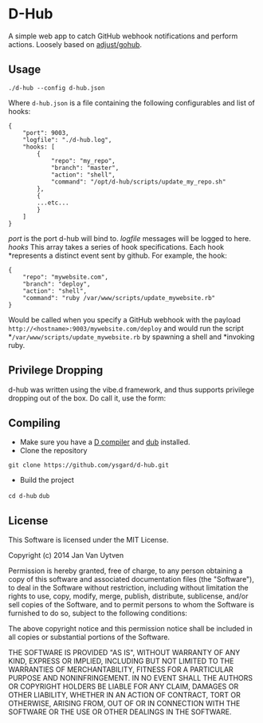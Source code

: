# D-Hub

A simple web app to catch GitHub webhook notifications and perform
actions.  Loosely based on [adjust/gohub](https://github.com/adjust/gohub).

## Usage

`./d-hub --config d-hub.json`

Where `d-hub.json` is a file containing the following configurables
and list of hooks:

```
{
	"port": 9003,
	"logfile": "./d-hub.log",
	"hooks: [
		{
			"repo": "my_repo",
			"branch": "master",
			"action": "shell",
			"command": "/opt/d-hub/scripts/update_my_repo.sh"
		},
		{
		...etc...
		}
   	]
}
```
			
	
*port* is the port d-hub will bind to.
*logfile* messages will be logged to here.
*hooks* This array takes a series of hook specifications.  Each hook
*represents a distinct event sent by github.
For example, the hook:
```
{
	"repo": "mywebsite.com",
	"branch": "deploy",
	"action": "shell",
	"command": "ruby /var/www/scripts/update_mywebsite.rb"
}
```
Would be called when you specify a GitHub webhook with the payload
`http://<hostname>:9003/mywebsite.com/deploy` and would run the script
*`/var/www/scripts/update_mywebsite.rb` by spawning a shell and
*invoking ruby.

## Privilege Dropping

d-hub was written using the vibe.d framework, and thus supports
privilege dropping out of the box.  Do call it, use the form:

## Compiling

* Make sure you have a [D compiler](http://dlang.org/)  and [dub](http://code.dlang.org/) installed.
* Clone the repository

`git clone https://github.com/ysgard/d-hub.git`

* Build the project

`cd d-hub`
`dub`

## License

This Software is licensed under the MIT License.

Copyright (c) 2014 Jan Van Uytven

Permission is hereby granted, free of charge, to any person obtaining a copy of this software and associated documentation files (the "Software"), to deal in the Software without restriction, including without limitation the rights to use, copy, modify, merge, publish, distribute, sublicense, and/or sell copies of the Software, and to permit persons to whom the Software is furnished to do so, subject to the following conditions:

The above copyright notice and this permission notice shall be included in all copies or substantial portions of the Software.

THE SOFTWARE IS PROVIDED "AS IS", WITHOUT WARRANTY OF ANY KIND, EXPRESS OR IMPLIED, INCLUDING BUT NOT LIMITED TO THE WARRANTIES OF MERCHANTABILITY, FITNESS FOR A PARTICULAR PURPOSE AND NONINFRINGEMENT. IN NO EVENT SHALL THE AUTHORS OR COPYRIGHT HOLDERS BE LIABLE FOR ANY CLAIM, DAMAGES OR OTHER LIABILITY, WHETHER IN AN ACTION OF CONTRACT, TORT OR OTHERWISE, ARISING FROM, OUT OF OR IN CONNECTION WITH THE SOFTWARE OR THE USE OR OTHER DEALINGS IN THE SOFTWARE.
